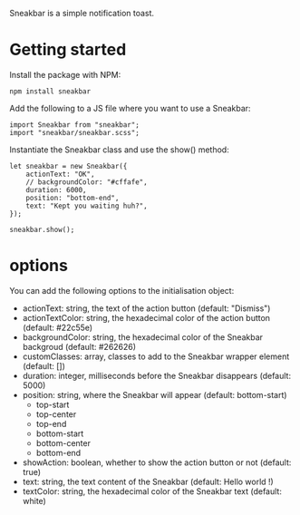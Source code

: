 Sneakbar is a simple notification toast.

# Getting started

Install the package with NPM:

```
npm install sneakbar
```

Add the following to a JS file where you want to use a Sneakbar:

```
import Sneakbar from "sneakbar";
import "sneakbar/sneakbar.scss";
```

Instantiate the Sneakbar class and use the show() method:

```
let sneakbar = new Sneakbar({
    actionText: "OK",
    // backgroundColor: "#cffafe",
    duration: 6000,
    position: "bottom-end",
    text: "Kept you waiting huh?",
});

sneakbar.show();
```

# options

You can add the following options to the initialisation object:

* actionText: string, the text of the action button (default: "Dismiss")
* actionTextColor: string, the hexadecimal color of the action button (default: #22c55e)
* backgroundColor: string, the hexadecimal color of the Sneakbar backgroud (default: #262626)
* customClasses: array, classes to add to the Sneakbar wrapper element (default: [])
* duration: integer, milliseconds before the Sneakbar disappears (default: 5000)
* position: string, where the Sneakbar will appear (default: bottom-start)
    * top-start
    * top-center
    * top-end
    * bottom-start
    * bottom-center
    * bottom-end
* showAction: boolean, whether to show the action button or not (default: true)
* text: string, the text content of the Sneakbar (default: Hello world !)
* textColor: string, the hexadecimal color of the Sneakbar text (default: white)
